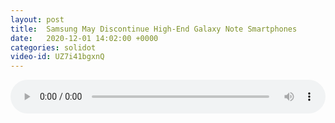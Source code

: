 ```yaml
---
layout: post
title:  Samsung May Discontinue High-End Galaxy Note Smartphones
date:   2020-12-01 14:02:00 +0000
categories: solidot
video-id: UZ7i41bgxnQ
---
```


<audio src="/assets/39f1e08b4abdf8dc76e585b0ee181aac.mp3" style="width: 100%;" controls></audio>

